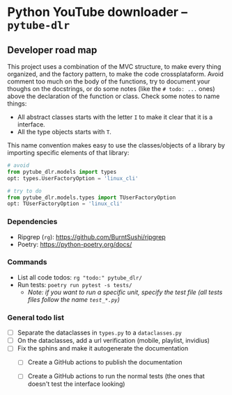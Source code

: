 # Python YouTube downloader &ndash; `pytube-dlr`


## Developer road map
This project uses a combination of the MVC structure, to make every thing organized,
and the factory pattern, to make the code crossplataform. Avoid comment too much
on the body of the functions, try to document your thoughs on the docstrings, or
do some notes (like the `# todo: ...` ones) above the declaration of the function
or class. Check some notes to name things:

+ All abstract classes starts with the letter `I` to make it clear that it is a
interface.
+ All the type objects starts with `T`.

This name convention makes easy to use the classes/objects of a library by importing
specific elements of that library:

```python
# avoid
from pytube_dlr.models import types
opt: types.UserFactoryOption = 'linux_cli'

# try to do
from pytube_dlr.models.types import TUserFactoryOption
opt: TUserFactoryOption = 'linux_cli'
```


### Dependencies
+ Ripgrep (`rg`): https://github.com/BurntSushi/ripgrep
+ Poetry: https://python-poetry.org/docs/


### Commands
+ List all code todos: `rg "todo:" pytube_dlr/`
+ Run tests: `poetry run pytest -s tests/`
    + *Note: if you want to run a specific unit, specify the test file
      (all tests files follow the name `test_*.py`)*


### General todo list
+ [ ] Separate the dataclasses in `types.py` to a `dataclasses.py`
+ [ ] On the dataclasses, add a url verification (mobile, playlist, invidius)
+ [ ] Fix the sphins and make it autogenerate the documentation
    + [ ] Create a GitHub actions to publish the documentation
    + [ ] Create a GitHub actions to run the normal tests (the ones that doesn't
          test the interface looking)


